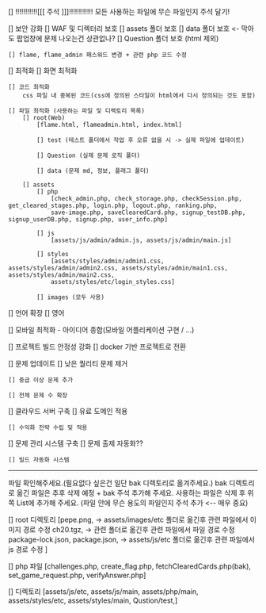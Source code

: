 [] !!!!!!!!!!![[[ 주석 ]]]!!!!!!!!!!!! 
모든 사용하는 파일에 무슨 파일인지 주석 달기!

[] 보안 강화
    [] WAF 및 디렉터리 보호
        [] assets 폴더 보호
        [] data 폴더 보호 <- 막아도 팝업창에 문제 나오는건 상관없나?
        [] Question 폴더 보호 (html 제외)

    [] flame, flame_admin 패스워드 변경 + 관련 php 코드 수정

[] 최적화
    [] 화면 최적화

    [] 코드 최적화
        css 파일 내 중복된 코드(css에 정의된 스타일이 html에서 다시 정의되는 것도 포함)

    [] 파일 최적화 (사용하는 파일 및 디렉토리 목록)
        [] root(Web)
            [flame.html, flameadmin.html, index.html]

            [] test (테스트 폴더에서 작업 후 오류 없을 시 -> 실제 파일에 업데이트)
            
            [] Question (실제 문제 로직 폴더)

            [] data (문제 md, 정보, 플래그 폴더)

        [] assets
            [] php
                [check_admin.php, check_storage.php, checkSession.php, get_cleared_stages.php, login.php, logout.php, ranking.php,
                save-image.php, saveClearedCard.php, signup_testDB.php, signup_userDB.php, signup.php, user_info.php]

            [] js
                [assets/js/admin/admin.js, assets/js/admin/main.js]

            [] styles
                [assets/styles/admin/admin1.css, assets/styles/admin/admin2.css, assets/styles/admin/main1.css, assets/styles/admin/main2.css,
                assets/styles/etc/login_styles.css]

            [] images (모두 사용)

[] 언어 확장
    [] 영어

[] 모바일 최적화
    - 아이디어 종합(모바일 어플리케이션 구현 / ...)

[] 프로젝트 빌드 안정성 강화
    [] docker 기반 프로젝트로 전환

[] 문제 업데이트
    [] 낮은 퀄리티 문제 제거

    [] 중급 이상 문제 추가

    [] 전체 문제 수 확장

[] 클라우드 서버 구축
    [] 유료 도메인 적용

    [] 수익화 전략 수립 밎 적용

[] 문제 관리 시스템 구축
    [] 문제 출제 자동화??

    [] 빌드 자동화 시스템



--------------------------------------------------------------------------------------------------------------------------------------
파일 확인해주세요.(필요없다 싶은건 일단 bak 디렉토리로 옮겨주세요.)
bak 디렉토리로 옮긴 파일은 추후 삭제 예정 + bak 주석 추가해 주세요.
사용하는 파일은 삭제 후 위쪽 List에 추가해 주세요. (파일 안에 무슨 용도의 파일인지 주석 추가 <-- 매우 중요)

[] root 디렉토리
    [pepe.png,  -> assets/images/etc 폴더로 옮긴후 관련 파일에서 이미지 경로 수정
    ch20.tgz,   -> 관련 폴더로 옮긴후 관련 파일에서 파일 경로 수정
    package-lock.json, package.json,    -> assets/js/etc 폴더로 옮긴후 관련 파일에서 js 경로 수정
    ]

[] php 파일
    [challenges.php, create_flag.php, fetchClearedCards.php(bak), set_game_request.php, verifyAnswer.php]

[] 디렉토리
    [assets/js/etc, assets/js/main,
    assets/php/main,
    assets/styles/etc, assets/styles/main,
    Qustion/test,]

